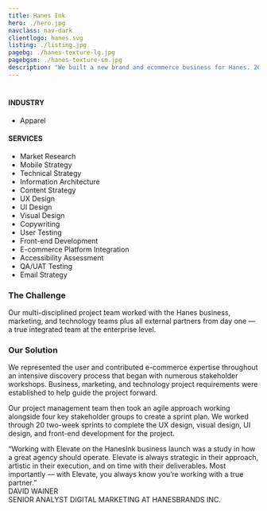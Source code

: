 ```yaml
---
title: Hanes Ink
hero: ./hero.jpg
navclass: nav-dark
clientlogo: hanes.svg
listing: ./listing.jpg
pagebg: ./hanes-texture-lg.jpg
pagebgsm: ./hanes-texture-sm.jpg
description: "We built a new brand and ecommerce business for Hanes. 20 two-week sprints, 75 wireframes, and 192 page mockup were just a part of bringing it to life. Learn more about how we solved their challenge."
---
```


<h1 v-html="addNotch('Building a Brand. <br>Building a Business.')"></h1>


<div class="work-features">
	<div class="work-industry">
		<h4>INDUSTRY</h4>
		<ul>
		<li>Apparel</li>
		</ul>	
	</div>
	<div class="work-services">
	<h4>SERVICES</h4>
	<ul>
		<li>Market Research</li>
		<li>Mobile Strategy</li>
		<li>Technical Strategy</li>
		<li>Information Architecture</li>
		<li>Content Strategy</li>
		<li>UX Design</li>
		<li>UI Design</li>
		<li>Visual Design</li>
		<li>Copywriting</li>
		<li>User Testing</li>
		<li>Front-end Development</li>
		<li>E-commerce Platform Integration</li>
		<li>Accessibility Assessment</li>
		<li>QA/UAT Testing</li>
		<li>Email Strategy</li>
	</ul>
	</div>
</div>

<div class="work__feature">
<div class="work__copy-wrapper">
<div class="work__copy">
<h3>The Challenge <Notch /></h3>
<p>Our multi-disciplined project team worked with the Hanes business, marketing, and technology teams plus all external partners from day one — a true integrated team at the enterprise level.</p>
</div>
</div>

<div class="work__img">
<g-image src="./hanes-homepage@2x.jpg" class="" v-scroll-reveal.reset />
</div>
</div>

<div class="work__feature">
<div class="work__copy-wrapper">
<div class="work__copy">
<h3>Our Solution <Notch /></h3>
<p>We represented the user and contributed e-commerce expertise throughout an intensive discovery process that began with numerous stakeholder workshops. Business, marketing, and technology project requirements were established to help guide the project forward.</p>

<p>Our project management team then took an agile approach working alongside four key stakeholder groups to create a sprint plan. We worked through 20 two-week sprints to complete the UX design, visual design, UI design, and front-end development for the project.</p>
</div>
</div>

<div class="work__img">

<g-image src="./hanes-logo-and-smiley@2x.png" class="mb-24" v-scroll-reveal.reset  />
<g-image src="./hanes-pdp@2x.jpg" class="mb-24" v-scroll-reveal.reset  />
<g-image src="./hanes-photo-1@2x.jpg" class="mb-24" v-scroll-reveal.reset  />
<g-image src="./hanes-photo-2@2x.jpg" class="mb-24" v-scroll-reveal.reset  />
<g-image src="./hanes-photo-3@2x.jpg" class="mb-24" v-scroll-reveal.reset  />
<g-image src="./hanes-homepage-mobile@2x.jpg" class="mb-24 w-1/2" v-scroll-reveal.reset  />
</div>
</div>


<section class="pb-32 container mx-auto mt-32">
	<div class="text-xl lg:text-3xl text-center leading-tight mb-8 px-0 md:px-20">“Working with Elevate on the HanesInk business launch was a study in how a great agency should operate. Elevate is always strategic in their approach, artistic in their execution, and on time with their deliverables. Most importantly — with Elevate, you always know you’re working with a <span class="whitespace-no-wrap">true partner.”</span>
	</div>
	<div class="text-sm uppercase text-center font-semibold text-bloodorange">DAVID WAINER<br>SENIOR ANALYST DIGITAL MARKETING AT HANESBRANDS INC.</div>
</section>
